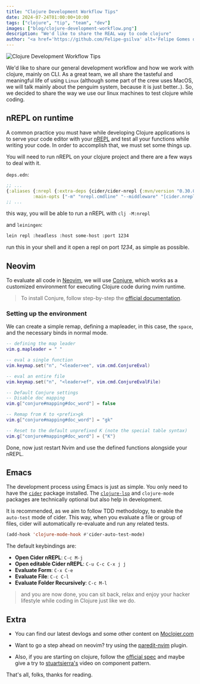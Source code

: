 ```yaml
---
title: "Clojure Development Workflow Tips"
date: 2024-07-24T01:00:00+10:00
tags: ["clojure", "tip", "team", "dev"]
images: ["blog/clojure-development-workflow.png"]
description: "We'd like to share the REAL way to code clojure"
author: "<a href='https://github.com/Felipe-gsilva' alt='Felipe Gomes da Silva content author' target='_blank'>Felipe Gomes</a>"
---
```


![Clojure Development Workflow Tips](/blog/clojure-development-workflow.png?width=50%)

We'd like to share our general development workflow and how we work with clojure, mainly on CLI. As a great team, we all share the tasteful and meaningful life of using `Linux` (although some part of the crew uses MacOS, we will talk mainly about the penguim system, because it is just better..). So, we decided to share the way we use our linux machines to test clojure while coding.


## nREPL on runtime
A common practice you must have while developing Clojure applications is to serve your code editor with your [nREPL](https://github.com/nrepl/nREPL) and test all your functions while writing your code.
In order to accomplish that, we must set some things up.

You will need to run nREPL on your clojure project and there are a few ways to deal with it.

`deps.edn`:

```clj
;; ...
{:aliases {:nrepl {:extra-deps {cider/cider-nrepl {:mvn/version "0.30.0"}}
          :main-opts ["-m" "nrepl.cmdline" "--middleware" "[cider.nrepl/cider-middleware]"]}}}
;; ...
```
this way, you will be able to run a nREPL with `clj -M:nrepl`

and `leiningen`:
``` bash
lein repl :headless :host some-host :port 1234
```
run this in your shell and it open a repl on port *1234*, as simple as possible.

## Neovim

To evaluate all code in [Neovim](https://neovim.io/), we will use [Conjure](https://github.com/Olical/conjure), which works as a customized environment for executing Clojure code during nvim runtime.

> To install Conjure, follow step-by-step the [official documentation](https://github.com/Olical/conjure?tab=readme-ov-file#installation).

### Setting up the environment

We can create a simple remap, defining a mapleader, in this case, the `space`, and the necessary binds in normal mode.

```lua
-- defining the map leader
vim.g.mapleader = " "

-- eval a single function
vim.keymap.set("n", "<leader>ee", vim.cmd.ConjureEval)

-- eval an entire file
vim.keymap.set("n", "<leader>ef", vim.cmd.ConjureEvalFile)

-- Default Conjure settings
-- Disable doc mapping
vim.g["conjure#mapping#doc_word"] = false

-- Remap from K to <prefix>gk
vim.g["conjure#mapping#doc_word"] = "gk"

-- Reset to the default unprefixed K (note the special table syntax)
vim.g["conjure#mapping#doc_word"] = {"K"}
```

Done, now just restart Nvim and use the defined functions alongside your nREPL.

## Emacs

The development process using Emacs is just as simple. You only need to have the [`cider`](https://github.com/clojure-emacs/cider) package installed. The [`clojure-lsp`](https://clojure-lsp.io) and `clojure-mode` packages are technically optional but also help in development.

It is recommended, as we aim to follow TDD methodology, to enable the `auto-test` mode of cider. This way, when you evaluate a file or group of files, cider will automatically re-evaluate and run any related tests.

```lisp
(add-hook 'clojure-mode-hook #'cider-auto-test-mode)
```

The default keybindings are:

- **Open Cider nREPL**: `C-c M-j`
- **Open editable Cider nREPL**: `C-u C-c C-x j j`
- **Evaluate Form**: `C-x C-e`
- **Evaluate File**: `C-c C-l`
- **Evaluate Folder Recursively**: `C-c M-l`

> and you are now done, you can sit back, relax and enjoy your hacker lifestyle while coding in Clojure just like we do.

## Extra

- You can find our latest devlogs and some other content on [Moclojer.com](https://www.moclojer.com/blog/) 

- Want to go a step ahead on neovim? try using the [paredit-nvim](https://github.com/julienvincent/nvim-paredit) plugin.

- Also, if you are starting on clojure, follow the [official spec](https://clojure.org/guides/install_clojure) and maybe give a try to [stuartsierra's](https://www.youtube.com/watch?v=13cmHf_kt-Q) video on component pattern.

That's all, folks, thanks for reading.
